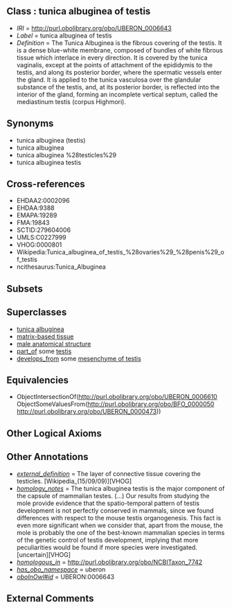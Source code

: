 
## Class : tunica albuginea of testis

 * *IRI* = http://purl.obolibrary.org/obo/UBERON_0006643
 * *Label* = tunica albuginea of testis
 * *Definition* = The Tunica Albuginea is the fibrous covering of the testis. It is a dense blue-white membrane, composed of bundles of white fibrous tissue which interlace in every direction. It is covered by the tunica vaginalis, except at the points of attachment of the epididymis to the testis, and along its posterior border, where the spermatic vessels enter the gland. It is applied to the tunica vasculosa over the glandular substance of the testis, and, at its posterior border, is reflected into the interior of the gland, forming an incomplete vertical septum, called the mediastinum testis (corpus Highmori).

## Synonyms

 * tunica albuginea (testis)
 * tunica albuginea
 * tunica albuginea %28testicles%29
 * tunica albuginea testis

## Cross-references

 * EHDAA2:0002096
 * EHDAA:9388
 * EMAPA:19289
 * FMA:19843
 * SCTID:279604006
 * UMLS:C0227999
 * VHOG:0000801
 * Wikipedia:Tunica_albuginea_of_testis_%28ovaries%29_%28penis%29_of_testis
 * ncithesaurus:Tunica_Albuginea

## Subsets


## Superclasses

 * [tunica albuginea](../../UBERON/10/UBERON_0006610.md)
 * [matrix-based tissue](../../UBERON/75/UBERON_0007475.md)
 * [male anatomical structure](../../UBERON/03/UBERON_0014403.md)
 * [part_of](../../BFO/50/BFO_0000050.md) some [testis](../../UBERON/73/UBERON_0000473.md)
 * [develops_from](../../RO/02/RO_0002202.md) some [mesenchyme of testis](../../UBERON/12/UBERON_0003312.md)

## Equivalencies

 * ObjectIntersectionOf(<http://purl.obolibrary.org/obo/UBERON_0006610> ObjectSomeValuesFrom(<http://purl.obolibrary.org/obo/BFO_0000050> <http://purl.obolibrary.org/obo/UBERON_0000473>))

## Other Logical Axioms


## Other Annotations

 * *[external_definition](../../UBPROP/01/UBPROP_0000001.md)* = The layer of connective tissue covering the testicles. [Wikipedia_(15/09/09)][VHOG]
 * *[homology_notes](../../UBPROP/03/UBPROP_0000003.md)* = The tunica albuginea testis is the major component of the capsule of mammalian testes. (...) Our results from studying the mole provide evidence that the spatio-temporal pattern of testis development is not perfectly conserved in mammals, since we found differences with respect to the mouse testis organogenesis. This fact is even more significant when we consider that, apart from the mouse, the mole is probably the one of the best-known mammalian species in terms of the genetic control of testis development, implying that more peculiarities would be found if more species were investigated.[uncertain][VHOG]
 * *[homologous_in](../../core#homologous/in/core#homologous_in.md)* = http://purl.obolibrary.org/obo/NCBITaxon_7742
 * *[has_obo_namespace](../../ce/oboInOwl#hasOBONamespace.md)* = uberon
 * *[oboInOwl#id](../../id/oboInOwl#id.md)* = UBERON:0006643

## External Comments

